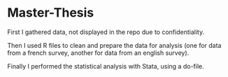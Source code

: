 # Master-Thesis

First I gathered data, not displayed in the repo due to confidentiality. 

Then I used R files to clean and prepare the data for analysis (one for data from a french survey, 
another for data from an english survey). 

Finally I performed the statistical analysis with Stata, using a do-file. 
